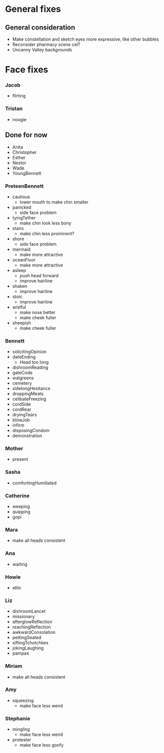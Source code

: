 # General fixes

## General consideration
* Make constellation and sketch eyes more expressive, like other bubbles
* Reconsider pharmacy scene cel?
* Uncanny Valley backgrounds

# Face fixes

### Jacob
* flirting

### Tristan
* noogie

## Done for now
* Anita
* Christopher
* Esther
* Nestor
* Wade
* YoungBennett

### PreteenBennett
* cautious
    * lower mouth to make chin smaller
* panicked
    * side face problem
* tyingTether
    * make chin look less bony
* stairs
    * make chin less prominent?
* shore
    * side face problem
* mermaid
    * make more attractive
* oceanFloor
    * make more attractive
* asleep
    * push head forward
    * improve hairline
* shaken
    * improve hairline
* stoic
    * improve hairline
* wistful
    * make nose better
    * make cheek fuller
* sheepish
    * make cheek fuller

### Bennett
* solicitingOpinion
* dateEnding
    * Head too long
* dishroomReading
* gateCode
* walgreens
* cemetery
* sidelongHesitance
* droppingMeats
* celibateFreezing
* cordSide
* cordRear
* dryingTears
* blowJob
* infirm
* disposingCondom
* demonstration

### Mother
* present

### Sasha
* comfortingHumiliated

### Catherine
* weeping
* quipping
* gopi

### Mara
* make all heads consistent


### Ana
* waiting

### Howie
* attic

### Liz
* dishroomLancet
* missionary
* afterglowReflection
* reachingReflection
* awkwardConsolation
* pettingSeated
* siftingTchotchkes
* jokingLaughing
* pampas

### Miriam
* make all heads consistent

### Amy
* squeezing
    * make face less weird

### Stephanie
* mingling
    * make face less weird
* protester
    * make face less goofy